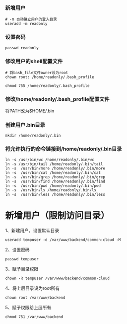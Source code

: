 ### 新增用户
```shell
# -m 自动建立用户的登入目录
useradd -m readonly
```

### 设置密码
```shell
passwd readonly
```

### 修改用户的shell配置文件
```shell
# 将bash_file文件owner设为root
chown root: /home/readonly/.bash_profile

chmod 755 /home/readonly/.bash_profile
```

### 修改/home/readonly/.bash_profile配置文件
将PATH改为$HOME/.bin

### 创建用户.bin目录
```shell
mkdir /home/readonly/.bin
```

### 将允许执行的命令链接到/home/readonly/.bin目录
```shell
ln -s /usr/bin/wc /home/readonly/.bin/wc
ln -s /usr/bin/tail /home/readonly/.bin/tail
ln -s  /usr/bin/more /home/readonly/.bin/more
ln -s  /usr/bin/cat /home/readonly/.bin/cat
ln -s  /usr/bin/grep /home/readonly/.bin/grep
ln -s  /usr/bin/find /home/readonly/.bin/find
ln -s  /usr/bin/pwd /home/readonly/.bin/pwd
ln -s  /usr/bin/ls /home/readonly/.bin/ls
ln -s  /usr/bin/less /home/readonly/.bin/less
```

# 新增用户（限制访问目录）
1、新建用户，设置默认目录
```
useradd tempuser -d /var/www/backend/common-cloud -M
```
2、设置密码
```
passwd tempuser
```
3、赋予目录权限
```
chown -R tempuser /var/www/backend/common-cloud
```
4、将上层目录设为root所有
```
chown root /var/www/backend
```
5、赋予权限给上层所有
```
chmod 751 /var/www/backend
```
